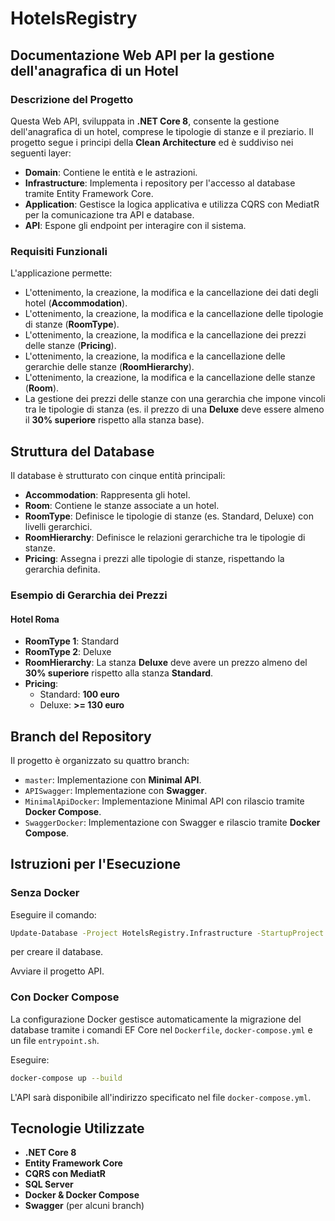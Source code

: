 # HotelsRegistry

## Documentazione Web API per la gestione dell'anagrafica di un Hotel

### Descrizione del Progetto

Questa Web API, sviluppata in **.NET Core 8**, consente la gestione dell'anagrafica di un hotel, comprese le tipologie di stanze e il preziario. Il progetto segue i principi della **Clean Architecture** ed è suddiviso nei seguenti layer:

- **Domain**: Contiene le entità e le astrazioni.
- **Infrastructure**: Implementa i repository per l'accesso al database tramite Entity Framework Core.
- **Application**: Gestisce la logica applicativa e utilizza CQRS con MediatR per la comunicazione tra API e database.
- **API**: Espone gli endpoint per interagire con il sistema.

### Requisiti Funzionali

L'applicazione permette:

- L'ottenimento, la creazione, la modifica e la cancellazione dei dati degli hotel (**Accommodation**).
- L'ottenimento, la creazione, la modifica e la cancellazione delle tipologie di stanze (**RoomType**).
- L'ottenimento, la creazione, la modifica e la cancellazione dei prezzi delle stanze (**Pricing**).
- L'ottenimento, la creazione, la modifica e la cancellazione delle gerarchie delle stanze (**RoomHierarchy**).
- L'ottenimento, la creazione, la modifica e la cancellazione delle stanze (**Room**).
- La gestione dei prezzi delle stanze con una gerarchia che impone vincoli tra le tipologie di stanza (es. il prezzo di una **Deluxe** deve essere almeno il **30% superiore** rispetto alla stanza base).

## Struttura del Database

Il database è strutturato con cinque entità principali:

- **Accommodation**: Rappresenta gli hotel.
- **Room**: Contiene le stanze associate a un hotel.
- **RoomType**: Definisce le tipologie di stanze (es. Standard, Deluxe) con livelli gerarchici.
- **RoomHierarchy**: Definisce le relazioni gerarchiche tra le tipologie di stanze.
- **Pricing**: Assegna i prezzi alle tipologie di stanze, rispettando la gerarchia definita.

### Esempio di Gerarchia dei Prezzi

#### Hotel Roma

- **RoomType 1**: Standard
- **RoomType 2**: Deluxe
- **RoomHierarchy**: La stanza **Deluxe** deve avere un prezzo almeno del **30% superiore** rispetto alla stanza **Standard**.
- **Pricing**:
  - Standard: **100 euro**
  - Deluxe: **>= 130 euro**

## Branch del Repository

Il progetto è organizzato su quattro branch:

- `master`: Implementazione con **Minimal API**.
- `APISwagger`: Implementazione con **Swagger**.
- `MinimalApiDocker`: Implementazione Minimal API con rilascio tramite **Docker Compose**.
- `SwaggerDocker`: Implementazione con Swagger e rilascio tramite **Docker Compose**.

## Istruzioni per l'Esecuzione

### Senza Docker

Eseguire il comando:

```sh
Update-Database -Project HotelsRegistry.Infrastructure -StartupProject HotelsRegistry.API
```

per creare il database.

Avviare il progetto API.

### Con Docker Compose

La configurazione Docker gestisce automaticamente la migrazione del database tramite i comandi EF Core nel `Dockerfile`, `docker-compose.yml` e un file `entrypoint.sh`.

Eseguire:

```sh
docker-compose up --build
```

L'API sarà disponibile all'indirizzo specificato nel file `docker-compose.yml`.

## Tecnologie Utilizzate

- **.NET Core 8**
- **Entity Framework Core**
- **CQRS con MediatR**
- **SQL Server**
- **Docker & Docker Compose**
- **Swagger** (per alcuni branch)


